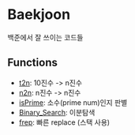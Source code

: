 # Baekjoon

백준에서 잘 쓰이는 코드들

## Functions
- <a href='https://github.com/DM-09/PythonCode/blob/main/Baekjoon/10%EC%A7%84%EB%B2%95-n%EC%A7%84%EB%B2%95.py'>t2n</a>: 10진수 -> n진수
- <a href='https://github.com/DM-09/PythonCode/blob/main/Baekjoon/n%EC%A7%84%EB%B2%95-n%EC%A7%84%EB%B2%95.py'>n2n</a>: n진수 -> n진수
- <a href='https://github.com/DM-09/PythonCode/blob/main/Baekjoon/%EC%86%8C%EC%88%98(p)%20%ED%8C%90%EC%A0%95.py'>isPrime</a>: 소수(prime num)인지 판별
- <a href='https://github.com/DM-09/PythonCode/blob/main/Baekjoon/%EC%9D%B4%EB%B6%84%ED%83%90%EC%83%89.py'>Binary_Search</a>: 이분탐색
- <a href='https://github.com/DM-09/PythonCode/blob/main/Baekjoon/%EB%B9%A0%EB%A5%B8%20replace.py'>frep</a>: 빠른 replace (스택 사용)
